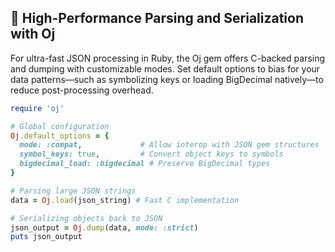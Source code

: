 ## 🚀 High-Performance Parsing and Serialization with Oj

For ultra-fast JSON processing in Ruby, the Oj gem offers C-backed parsing and dumping with customizable modes. Set default options to bias for your data patterns—such as symbolizing keys or loading BigDecimal natively—to reduce post-processing overhead.

```ruby
require 'oj'

# Global configuration
Oj.default_options = {
  mode: :compat,             # Allow interop with JSON gem structures
  symbol_keys: true,         # Convert object keys to symbols
  bigdecimal_load: :bigdecimal # Preserve BigDecimal types
}

# Parsing large JSON strings
data = Oj.load(json_string) # Fast C implementation

# Serializing objects back to JSON
json_output = Oj.dump(data, mode: :strict)
puts json_output
```